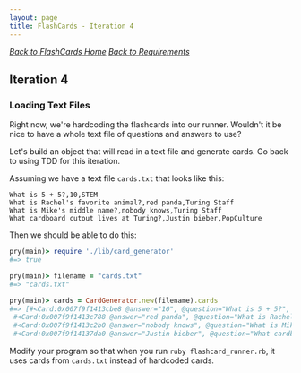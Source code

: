 ```yaml
---
layout: page
title: FlashCards - Iteration 4
---
```


_[Back to FlashCards Home](./index)_
_[Back to Requirements](./requirements)_

## Iteration 4

### Loading Text Files

Right now, we're hardcoding the flashcards into our runner. Wouldn't it be nice to have a whole text file of questions and answers to use?

Let's build an object that will read in a text file and generate cards. Go back to using TDD for this iteration.

Assuming we have a text file `cards.txt` that looks like this:

```
What is 5 + 5?,10,STEM
What is Rachel's favorite animal?,red panda,Turing Staff
What is Mike's middle name?,nobody knows,Turing Staff
What cardboard cutout lives at Turing?,Justin bieber,PopCulture
```

Then we should be able to do this:

```ruby
pry(main)> require './lib/card_generator'
#=> true

pry(main)> filename = "cards.txt"
#=> "cards.txt"

pry(main)> cards = CardGenerator.new(filename).cards
#=> [#<Card:0x007f9f1413cbe8 @answer="10", @question="What is 5 + 5?", @category="STEM">,
 #<Card:0x007f9f1413c788 @answer="red panda", @question="What is Rachel's favorite animal?", @category="Turing Staff">,
 #<Card:0x007f9f1413c2b0 @answer="nobody knows", @question="What is Mike's middle name?", @category="Turing Staff">,
 #<Card:0x007f9f14137da0 @answer="Justin bieber", @question="What cardboard cutout lives at Turing?", @category="Pop Culture">]
```

Modify your program so that when you run `ruby flashcard_runner.rb`, it uses cards from `cards.txt` instead of hardcoded cards.
